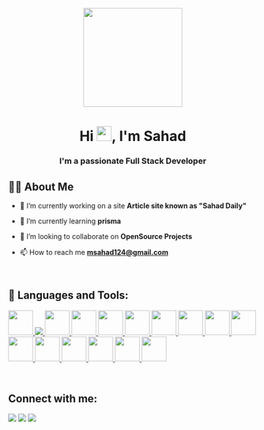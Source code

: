 <p align="center"><a href="#"><img width="auto" margin-left="50%" height="200px" src="https://cdn270.picsart.com/efd0e69d-9903-4e3e-94df-f2e1860aed3c/434362958042201.gif" height="175px"/></a></p>
<h1 align="center">Hi <img src="https://raw.githubusercontent.com/MartinHeinz/MartinHeinz/master/wave.gif" width="30px">, I'm Sahad</h1>
<h3 align="center">I'm a passionate Full Stack Developer</h3>


## 🙋‍♂️ About Me

- 🔭 I’m currently working on a site **Article site known as "Sahad Daily"**

- 🌱 I’m currently learning **prisma**

- 👯 I’m looking to collaborate on **OpenSource Projects**

- 📫 How to reach me **msahad124@gmail.com**

<br/>

## 🚀 Languages and Tools:

<p align="left"> 
    <a href="https://www.w3schools.com/html/" target="_blank" title="HTML"> <img src="https://img.icons8.com/color/512/html-5--v1.png" height="50px"/> </a> 
    <a href="https://www.w3schools.com/css/css_intro.asp" target="_blank" title="CSS"> <img src="https://img.icons8.com/color/48/000000/css3.png"/> </a> 
    <a href="https://www.javascript.com/" target="_blank" title="Javascript"> <img src="https://img.icons8.com/color/512/javascript--v1.png" height="50px"/> </a>
    <a href="https://www.typescriptlang.org/" target="_blank" title="Typescript"> <img src="https://img.icons8.com/?size=256&id=wpZmKzk11AzJ&format=png" height="50px"/> </a> 
    <a href="https://nextjs.org/" target="_blank" title="Next js"> <img src="https://static-00.iconduck.com/assets.00/next-js-icon-512x512-zuauazrk.png" height="50px"/> </a> 
    <a href="https://reactjs.org/" target="_blank" title="React js"> <img src="https://img.icons8.com/color/512/react-native.png" height="50px"/> </a> 
    <a href="https://getbootstrap.com/" target="_blank" title="Bootstrap"> <img src="https://img.icons8.com/color/512/bootstrap.png" height="50px"/> </a> 
    <a href="https://tailwindcss.com/" target="_blank" title="Tailwind css"> <img src="https://img.icons8.com/color/512/tailwindcss.png" height="50px"/> </a> 
    <a href="https://www.blender.org/" target="_blank" title="Blender"> <img src="https://img.icons8.com/bubbles/512/blender-3d.png" height="50px"/> </a> 
    <a href="https://nodejs.org/en/" target="_blank" title="Node js"> <img src="https://img.icons8.com/color/256/nodejs.png" height="50px"/> </a> 
    <a href="https://git-scm.com/" target="_blank" title="Git"> <img src="https://img.icons8.com/color/256/git.png" height="50px"/> </a> 
    <a href="https://redux.js.org/" target="_blank" title="Redux"> <img src="https://img.icons8.com/?size=512&id=jD-fJzVguBmw&format=png" height="50px"/> </a>
    <a href="https://expressjs.com/" target="_blank" title="Express js"> <img src="https://img.icons8.com/?size=512&id=SDVmtZ6VBGXt&format=png" height="50px"/>
    <a href="https://www.mongodb.com/" target="_blank" title="MongoDB"> <img src="https://img.icons8.com/?size=256&id=74402&format=png" height="50px"/>
    <a href="https://www.prisma.io/" target="_blank" title="Prisma"> <img src="https://img.icons8.com/?size=512&id=aqb9SdV9P8oC&format=png" height="50px"/>
    <a href="https://trpc.io/" target="_blank" title="Trpc"> <img src="https://trpc.io/img/logo.svg" height="50px"/></a>
</p>
<br/>

## Connect with me:
<p align="left">

<a href = "https://www.linkedin.com/in/sahad-pop/"><img src="https://img.icons8.com/fluent/48/000000/linkedin.png"/></a>
<a href = "https://www.instagram.com/sahad__.x/?next=%2F"><img src="https://img.icons8.com/fluent/48/000000/instagram-new.png"/></a>
<a href = "https://www.youtube.com/channel/UCVOR8gU2bH6oU3kRCPX1Cvw"><img src="https://img.icons8.com/color/48/000000/youtube-play.png"/></a>

</p>

